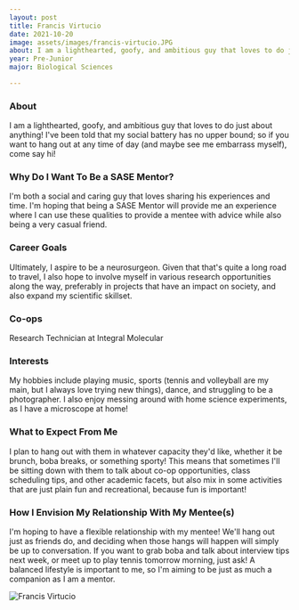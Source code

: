 ```yaml
---
layout: post
title: Francis Virtucio 
date: 2021-10-20
image: assets/images/francis-virtucio.JPG
about: I am a lighthearted, goofy, and ambitious guy that loves to do just about anything!  I've been told that my social battery has no upper bound; so if you want to hang out at any time of day (and maybe see me embarrass myself), come say hi!
year: Pre-Junior
major: Biological Sciences

---
```


### About

I am a lighthearted, goofy, and ambitious guy that loves to do just about anything!  I've been told that my social battery has no upper bound; so if you want to hang out at any time of day (and maybe see me embarrass myself), come say hi!

### Why Do I Want To Be a SASE Mentor?

I'm both a social and caring guy that loves sharing his experiences and time. I'm hoping that being a SASE Mentor will provide me an experience where I can use these qualities to provide a mentee with advice while also being a very casual friend.

### Career Goals

Ultimately, I aspire to be a neurosurgeon. Given that that's quite a long road to travel, I also hope to involve myself in various research opportunities along the way, preferably in projects that have an impact on society, and also expand my scientific skillset.

### Co-ops

Research Technician at Integral Molecular

### Interests

My hobbies include playing music, sports (tennis and volleyball are my main, but I always love trying new things), dance, and struggling to be a photographer. I also enjoy messing around with home science experiments, as I have a microscope at home!

### What to Expect From Me

I plan to hang out with them in whatever capacity they'd like, whether it be brunch, boba breaks, or something sporty! This means that sometimes I'll be sitting down with them to talk about co-op opportunities, class scheduling tips, and other academic facets, but also mix in some activities that are just plain fun and recreational, because fun is important!

### How I Envision My Relationship With My Mentee(s) 

I'm hoping to have a flexible relationship with my mentee! We'll hang out just as friends do, and deciding when those hangs will happen will simply be up to conversation. If you want to grab boba and talk about interview tips next week, or meet up to play tennis tomorrow morning, just ask! A balanced lifestyle is important to me, so I'm aiming to be just as much a companion as I am a mentor.

<div class="text-center my-5">
    <img src="https://sase-drexel.github.io/mentorship-2021/assets/images/francis-virtucio.JPG" alt="Francis Virtucio" class="rounded post-img" />
</div>
